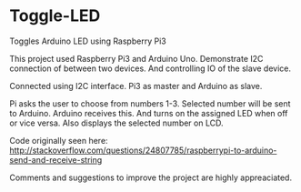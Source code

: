 # Toggle-LED
Toggles Arduino LED using Raspberry Pi3 

This project used Raspberry Pi3 and Arduino Uno.
Demonstrate I2C connection of between two devices.
And controlling IO of the slave device.

Connected using I2C interface.
Pi3 as master and Arduino as slave.

Pi asks the user to choose from numbers 1-3.
Selected number will be sent to Arduino.
Arduino receives this.
And turns on the assigned LED when off or vice versa.
Also displays the selected number on LCD.

Code originally seen here:
http://stackoverflow.com/questions/24807785/raspberrypi-to-arduino-send-and-receive-string

Comments and suggestions to improve the project are highly appreaciated.
